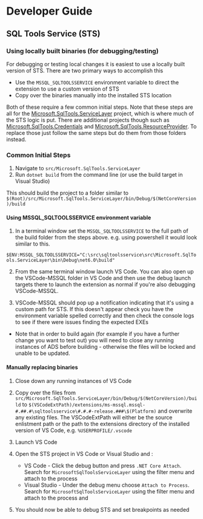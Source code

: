 # Developer Guide

## SQL Tools Service (STS)

### Using locally built binaries (for debugging/testing)

For debugging or testing local changes it is easiest to use a locally built
version of STS. There are two primary ways to accomplish this

-   Use the `MSSQL_SQLTOOLSSERVICE` environment variable to direct the extension
    to use a custom version of STS
-   Copy over the binaries manually into the installed STS location

Both of these require a few common initial steps. Note that these steps are all
for the
[Microsoft.SqlTools.ServiceLayer](https://github.com/microsoft/sqltoolsservice/tree/main/src/Microsoft.SqlTools.ServiceLayer)
project, which is where much of the STS logic is put. There are additional
projects though such as
[Microsoft.SqlTools.Credentials](https://github.com/microsoft/sqltoolsservice/tree/main/src/Microsoft.SqlTools.Credentials)
and
[Microsoft.SqlTools.ResourceProvider](https://github.com/microsoft/sqltoolsservice/tree/main/src/Microsoft.SqlTools.ResourceProvider).
To replace those just follow the same steps but do them from those folders
instead.

### Common Initial Steps

1. Navigate to `src/Microsoft.SqlTools.ServiceLayer`
2. Run `dotnet build` from the command line (or use the build target in Visual
   Studio)

This should build the project to a folder similar to
`$(Root)/src/Microsoft.SqlTools.ServiceLayer/bin/Debug/$(NetCoreVersion)/build`

#### Using MSSQL_SQLTOOLSSERVICE environment variable

1. In a terminal window set the `MSSQL_SQLTOOLSSERVICE` to the full path of the
   build folder from the steps above. e.g. using powershell it would look
   similar to this.

`$ENV:MSSQL_SQLTOOLSSERVICE="C:\src\sqltoolsservice\src\Microsoft.SqlTools.ServiceLayer\bin\Debug\net6.0\build"`

2. From the same terminal window launch VS Code. You can also open up the
   VSCode-MSSQL folder in VS Code and then use the debug launch targets there to
   launch the extension as normal if you're also debugging VSCode-MSSQL.

3. VSCode-MSSQL should pop up a notification indicating that it's using a custom
   path for STS. If this doesn't appear check you have the environment variable
   spelled correctly and then check the console logs to see if there were issues
   finding the expected EXEs

-   Note that in order to build again (for example if you have a further change
    you want to test out) you will need to close any running instances of ADS
    before building - otherwise the files will be locked and unable to be
    updated.

#### Manually replacing binaries

1. Close down any running instances of VS Code

2. Copy over the files from
   `src/Microsoft.SqlTools.ServiceLayer/bin/Debug/$(NetCoreVersion)/build` to
   `$(VSCodeExtPath)/extensions/ms-mssql.mssql-#.##.#\sqltoolsservice\#.#.#-release.###\$(Platform)`
   and overwrite any existing files. The VSCodeExtPath will either be the source
   enlistment path or the path to the extensions directory of the installed
   version of VS Code, e.g. `%USERPROFILE/.vscode`
3. Launch VS Code
4. Open the STS project in VS Code or Visual Studio and :
    - VS Code - Click the debug button and press `.NET Core Attach`. Search for
      `MicrosoftSqlToolsServiceLayer` using the filter menu and attach to the
      process
    - Visual Studio - Under the debug menu choose `Attach to Process`. Search
      for `MicrosoftSqlToolsServiceLayer` using the filter menu and attach to
      the process and
5. You should now be able to debug STS and set breakpoints as needed
